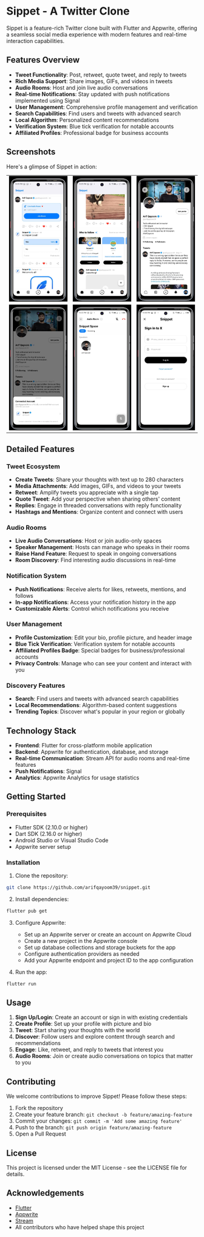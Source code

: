 # Sippet - A Twitter Clone

Sippet is a feature-rich Twitter clone built with Flutter and Appwrite, offering a seamless social media experience with modern features and real-time interaction capabilities.

## Features Overview

- **Tweet Functionality**: Post, retweet, quote tweet, and reply to tweets
- **Rich Media Support**: Share images, GIFs, and videos in tweets
- **Audio Rooms**: Host and join live audio conversations
- **Real-time Notifications**: Stay updated with push notifications implemented using Signal
- **User Management**: Comprehensive profile management and verification
- **Search Capabilities**: Find users and tweets with advanced search
- **Local Algorithm**: Personalized content recommendations
- **Verification System**: Blue tick verification for notable accounts
- **Affiliated Profiles**: Professional badge for business accounts

## Screenshots

Here's a glimpse of Sippet in action:

| | | |
|---|---|---|
| ![](assets/images/1.jpeg) | ![](assets/images/2.jpeg) | ![](assets/images/3.jpeg) |
| ![](assets/images/4.jpeg) | ![](assets/images/5.jpeg) | ![](assets/images/6.jpeg) |

## Detailed Features

### Tweet Ecosystem
- **Create Tweets**: Share your thoughts with text up to 280 characters
- **Media Attachments**: Add images, GIFs, and videos to your tweets
- **Retweet**: Amplify tweets you appreciate with a single tap
- **Quote Tweet**: Add your perspective when sharing others' content
- **Replies**: Engage in threaded conversations with reply functionality
- **Hashtags and Mentions**: Organize content and connect with users

### Audio Rooms
- **Live Audio Conversations**: Host or join audio-only spaces
- **Speaker Management**: Hosts can manage who speaks in their rooms
- **Raise Hand Feature**: Request to speak in ongoing conversations
- **Room Discovery**: Find interesting audio discussions in real-time

### Notification System
- **Push Notifications**: Receive alerts for likes, retweets, mentions, and follows
- **In-app Notifications**: Access your notification history in the app
- **Customizable Alerts**: Control which notifications you receive

### User Management
- **Profile Customization**: Edit your bio, profile picture, and header image
- **Blue Tick Verification**: Verification system for notable accounts
- **Affiliated Profiles Badge**: Special badges for business/professional accounts
- **Privacy Controls**: Manage who can see your content and interact with you

### Discovery Features
- **Search**: Find users and tweets with advanced search capabilities
- **Local Recommendations**: Algorithm-based content suggestions
- **Trending Topics**: Discover what's popular in your region or globally

## Technology Stack

- **Frontend**: Flutter for cross-platform mobile application
- **Backend**: Appwrite for authentication, database, and storage
- **Real-time Communication**: Stream API for audio rooms and real-time features
- **Push Notifications**: Signal
- **Analytics**: Appwrite Analytics for usage statistics

## Getting Started

### Prerequisites
- Flutter SDK (2.10.0 or higher)
- Dart SDK (2.16.0 or higher)
- Android Studio or Visual Studio Code
- Appwrite server setup

### Installation

1. Clone the repository:
```bash
git clone https://github.com/arifqayoom39/snippet.git

```

2. Install dependencies:
```bash
flutter pub get
```

3. Configure Appwrite:
   - Set up an Appwrite server or create an account on Appwrite Cloud
   - Create a new project in the Appwrite console
   - Set up database collections and storage buckets for the app
   - Configure authentication providers as needed
   - Add your Appwrite endpoint and project ID to the app configuration

4. Run the app:
```bash
flutter run
```

## Usage

1. **Sign Up/Login**: Create an account or sign in with existing credentials
2. **Create Profile**: Set up your profile with picture and bio
3. **Tweet**: Start sharing your thoughts with the world
4. **Discover**: Follow users and explore content through search and recommendations
5. **Engage**: Like, retweet, and reply to tweets that interest you
6. **Audio Rooms**: Join or create audio conversations on topics that matter to you

## Contributing

We welcome contributions to improve Sippet! Please follow these steps:

1. Fork the repository
2. Create your feature branch: `git checkout -b feature/amazing-feature`
3. Commit your changes: `git commit -m 'Add some amazing feature'`
4. Push to the branch: `git push origin feature/amazing-feature`
5. Open a Pull Request

## License

This project is licensed under the MIT License - see the LICENSE file for details.

## Acknowledgements

- [Flutter](https://flutter.dev/)
- [Appwrite](https://appwrite.io/)
- [Stream](https://getstream.io/)
- All contributors who have helped shape this project
